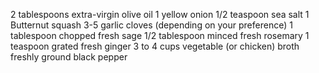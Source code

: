2 tablespoons extra-virgin olive oil
1 yellow onion
1/2 teaspoon sea salt
1 Butternut squash
3-5 garlic cloves (depending on your preference)
1 tablespoon chopped fresh sage
1/2 tablespoon minced fresh rosemary
1 teaspoon grated fresh ginger
3 to 4 cups vegetable (or chicken) broth
freshly ground black pepper
